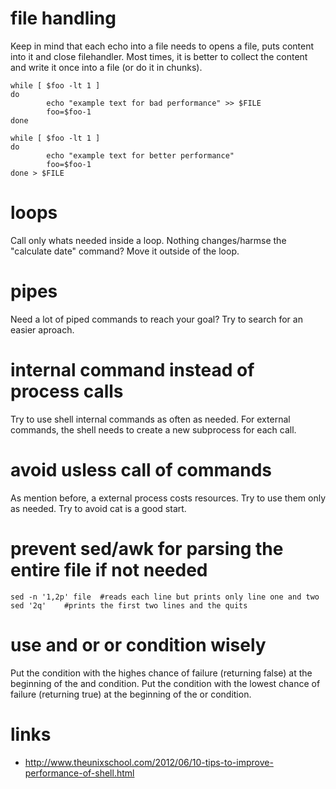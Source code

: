 # file handling

Keep in mind that each echo into a file needs to opens a file, puts content into it and close filehandler.
Most times, it is better to collect the content and write it once into a file (or do it in chunks).

    while [ $foo -lt 1 ]
    do
            echo "example text for bad performance" >> $FILE
            foo=$foo-1
    done

    while [ $foo -lt 1 ]
    do
            echo "example text for better performance"
            foo=$foo-1
    done > $FILE

# loops

Call only whats needed inside a loop. 
Nothing changes/harmse the "calculate date" command? Move it outside of the loop.

# pipes

Need a lot of piped commands to reach your goal? Try to search for an easier aproach.

# internal command instead of process calls

Try to use shell internal commands as often as needed. For external commands, the shell needs to create a new subprocess for each call.

# avoid usless call of commands

As mention before, a external process costs resources. Try to use them only as needed. Try to avoid cat is a good start.

# prevent sed/awk for parsing the entire file if not needed

    sed -n '1,2p' file  #reads each line but prints only line one and two
    sed '2q'    #prints the first two lines and the quits

# use and or or condition wisely

Put the condition with the highes chance of failure (returning false) at the beginning of the and condition.
Put the condition with the lowest chance of failure (returning true) at the beginning of the or condition.


# links

* http://www.theunixschool.com/2012/06/10-tips-to-improve-performance-of-shell.html
